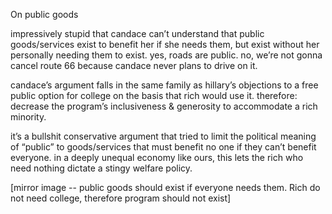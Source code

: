 On public goods

impressively stupid that candace can’t understand that public goods/services exist to benefit her if she needs them, but exist without her personally needing them to exist. yes, roads are public. no, we’re not gonna cancel route 66 because candace never plans to drive on it.

candace’s argument falls in the same family as hillary’s objections to a free public option for college on the basis that rich would use it. therefore: decrease the program’s inclusiveness & generosity to accommodate a rich minority.

it’s a bullshit conservative argument that tried to limit the political meaning of “public” to goods/services that must benefit no one if they can’t benefit everyone. in a deeply unequal economy like ours, this lets the rich who need nothing dictate a stingy welfare policy.

[mirror image -- public goods should exist if everyone needs them. Rich do not need college, therefore program should not exist]
